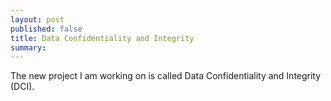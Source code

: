 ```yaml
---
layout: post
published: false
title: Data Confidentiality and Integrity
summary:
---
```


The new project I am working on is called Data Confidentiality and Integrity
(DCI).

